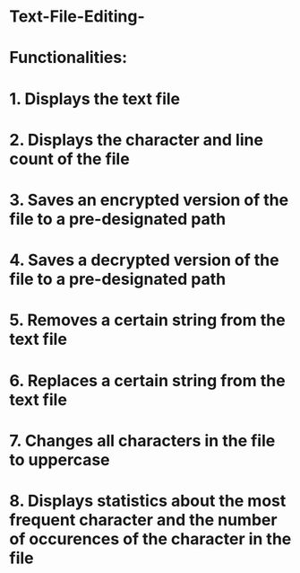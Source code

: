 # Text-File-Editing-

# Functionalities:
#   1. Displays the text file 
#   2. Displays the character and line count of the file
#   3. Saves an encrypted version of the file to a pre-designated path
#   4. Saves a decrypted version of the file to a pre-designated path
#   5. Removes a certain string from the text file
#   6. Replaces a certain string from the text file
#   7. Changes all characters in the file to uppercase
#   8. Displays statistics about the most frequent character and the number of occurences of the character in the file
